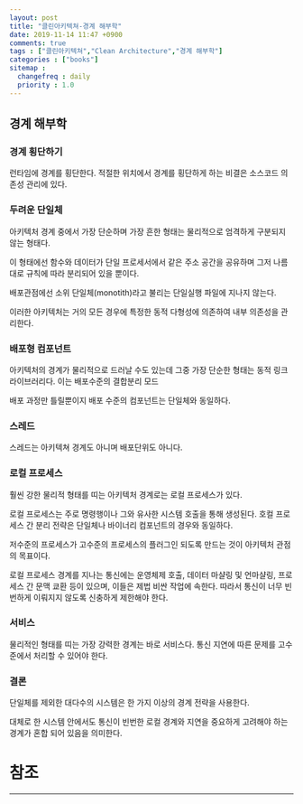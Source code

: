 ```yaml
---
layout: post
title: "클린아키텍쳐-경계 해부학"
date: 2019-11-14 11:47 +0900
comments: true
tags : ["클린아키텍쳐","Clean Architecture","경계 해부학"]
categories : ["books"]
sitemap :
  changefreq : daily
  priority : 1.0
---
```


## 경계 해부학

### 경계 횡단하기

런타임에 경계를 횡단한다. 
적절한 위치에서 경계를 횡단하게 하는 비결은 소스코드 의존성 관리에 있다.

### 두려운 단일체

아키텍처 경계 중에서 가장 단순하며 가장 흔한 형태는 물리적으로 엄격하게 구분되지 않는 형태다.

이 형태에선 함수와 데이터가 단일 프로세서에서 같은 주소 공간을 공유하며 그저 나름대로 규칙에 따라 분리되어 있을 뿐이다.

배포관점에선 소위 단일체(monotith)라고 불리는 단일실행 파일에 지나지 않는다.

이러한 아키텍처는 거의 모든 경우에 특정한 동적 다형성에 의존하여 내부 의존성을 관리한다.

### 배포형 컴포넌트

아키텍처의 경계가 물리적으로 드러날 수도 있는데 그중 가장 단순한 형태는 동적 링크 라이브러리다.
이는 배포수준의 결합분리 모드

배포 과정만 틀릴뿐이지 배포 수준의 컴포넌트는 단일체와 동일하다.

### 스레드

스레드는 아키텍쳐 경계도 아니며 배포단위도 아니다.

### 로컬 프로세스

훨씬 강한 물리적 형태를 띠는 아키텍처 경계로는 로컬 프로세스가 있다.

로컬 프로세스는 주로 명령행이나 그와 유사한 시스템 호출을 통해 생성된다.
호컬 프로세스 간 분리 전략은 단일체나 바이너리 컴포넌트의 경우와 동일하다.

저수준의 프로세스가 고수준의 프로세스의 플러그인 되도록 만드는 것이 아키텍처 관점의 목표이다.

로컬 프로세스 경계를 지나는 통신에는 운영체제 호출, 데이터 마샬링 및 언마샬링, 프로세스 간 문맥 쿄환 등이 있으며,
이들은 제법 비싼 작업에 속한다. 따라서 통신이 너무 빈번하게 이뤄지지 않도록 신충하게 제한해야 한다.

### 서비스

물리적인 형태를 띠는 가장 강력한 경계는 바로 서비스다.
통신 지연에 따른 문제를 고수준에서 처리할 수 있어야 한다.

### 결론

단일체를 제외한 대다수의 시스템은 한 가지 이상의 경계 전략을 사용한다.

대체로 한 시스템 안에서도 통신이 빈번한 로컬 경계와 지연을 중요하게 고려해야 하는 경계가 혼합 되어 있음을 의미한다.

# 참조
-----


